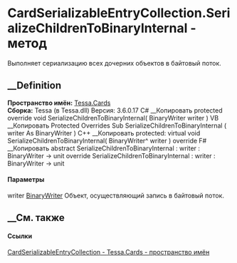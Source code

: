 # CardSerializableEntryCollection<T>.SerializeChildrenToBinaryInternal - метод
Выполняет сериализацию всех дочерних объектов в байтовый поток.
##  __Definition
 **Пространство имён:** [Tessa.Cards](N_Tessa_Cards.htm)  
 **Сборка:** Tessa (в Tessa.dll) Версия: 3.6.0.17
C# __Копировать
     protected override void SerializeChildrenToBinaryInternal(
    	BinaryWriter writer
    )
VB __Копировать
     Protected Overrides Sub SerializeChildrenToBinaryInternal ( 
    	writer As BinaryWriter
    )
C++ __Копировать
     protected:
    virtual void SerializeChildrenToBinaryInternal(
    	BinaryWriter^ writer
    ) override
F# __Копировать
     abstract SerializeChildrenToBinaryInternal : 
            writer : BinaryWriter -> unit 
    override SerializeChildrenToBinaryInternal : 
            writer : BinaryWriter -> unit 
#### Параметры
writer
[BinaryWriter](https://learn.microsoft.com/dotnet/api/system.io.binarywriter)
    Объект, осуществляющий запись в байтовый поток.
##  __См. также
#### Ссылки
[CardSerializableEntryCollection<T> \-
](T_Tessa_Cards_CardSerializableEntryCollection_1.htm)
[Tessa.Cards - пространство имён](N_Tessa_Cards.htm)
